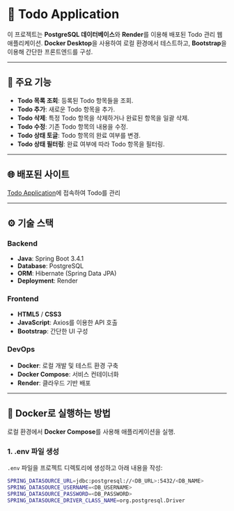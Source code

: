 # 📝 Todo Application

이 프로젝트는 **PostgreSQL 데이터베이스**와 **Render**를 이용해 배포된 Todo 관리 웹 애플리케이션. **Docker Desktop**을 사용하여 로컬 환경에서 테스트하고, **Bootstrap**을 이용해 간단한 프론트엔드를 구성.

---

## 📌 주요 기능
- **Todo 목록 조회**: 등록된 Todo 항목들을 조회.
- **Todo 추가**: 새로운 Todo 항목을 추가.
- **Todo 삭제**: 특정 Todo 항목을 삭제하거나 완료된 항목을 일괄 삭제.
- **Todo 수정**: 기존 Todo 항목의 내용을 수정.
- **Todo 상태 토글**: Todo 항목의 완료 여부를 변경.
- **Todo 상태 필터링**: 완료 여부에 따라 Todo 항목을 필터링.

---

## 🌐 배포된 사이트
[Todo Application](https://todo-project-j3jq.onrender.com/)에 접속하여 Todo를 관리

---

## ⚙️ 기술 스택

### Backend
- **Java**: Spring Boot 3.4.1
- **Database**: PostgreSQL
- **ORM**: Hibernate (Spring Data JPA)
- **Deployment**: Render

### Frontend
- **HTML5** / **CSS3**
- **JavaScript**: Axios를 이용한 API 호출
- **Bootstrap**: 간단한 UI 구성

### DevOps
- **Docker**: 로컬 개발 및 테스트 환경 구축
- **Docker Compose**: 서비스 컨테이너화
- **Render**: 클라우드 기반 배포

---

## 🐳 Docker로 실행하는 방법

로컬 환경에서 **Docker Compose**를 사용해 애플리케이션을 실행.

### 1. .env 파일 생성
`.env` 파일을 프로젝트 디렉토리에 생성하고 아래 내용을 작성:
```bash
SPRING_DATASOURCE_URL=jdbc:postgresql://<DB_URL>:5432/<DB_NAME>
SPRING_DATASOURCE_USERNAME=<DB_USERNAME>
SPRING_DATASOURCE_PASSWORD=<DB_PASSWORD>
SPRING_DATASOURCE_DRIVER_CLASS_NAME=org.postgresql.Driver
